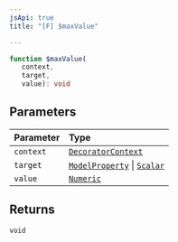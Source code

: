 ```yaml
---
jsApi: true
title: "[F] $maxValue"

---
```

```ts
function $maxValue(
   context, 
   target, 
   value): void
```

## Parameters

| Parameter | Type |
| :------ | :------ |
| `context` | [`DecoratorContext`](../interfaces/DecoratorContext.md) |
| `target` | [`ModelProperty`](../interfaces/ModelProperty.md) \| [`Scalar`](../interfaces/Scalar.md) |
| `value` | [`Numeric`](../interfaces/Numeric.md) |

## Returns

`void`

